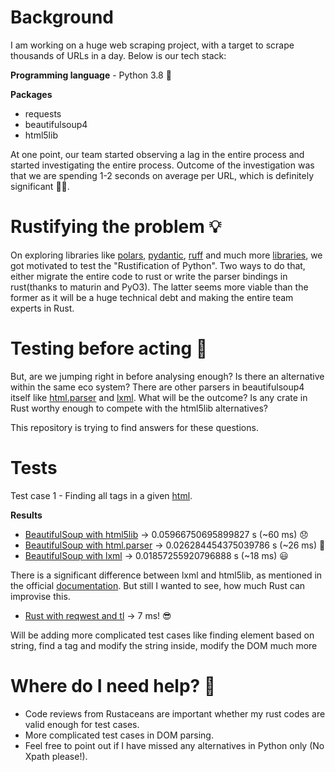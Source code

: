 # Background

I am working on a huge web scraping project, with a target to scrape thousands of URLs in a day. Below is our tech stack:

**Programming language** - Python 3.8 🐍

**Packages** 
- requests
- beautifulsoup4
- html5lib

At one point, our team started observing a lag in the entire process and started investigating the entire process. Outcome of the investigation was that we are spending 1-2 seconds on average per URL, which is definitely significant 😮‍💨.

# Rustifying the problem 💡

On exploring libraries like  [polars](https://github.com/pola-rs/polars), [pydantic](https://github.com/pydantic/pydantic-core), [ruff](https://github.com/astral-sh/ruff) and much more [libraries](https://github.com/PyO3/pyo3#examples), we got motivated to test the "Rustification of Python". Two ways to do that, either migrate the entire code to rust or write the parser bindings in rust(thanks to maturin and PyO3). The latter seems more viable than the former as it will be a huge technical debt and making the entire team experts in Rust.

# Testing before acting 🤔

But, are we jumping right in before analysing enough? Is there an alternative within the same eco system? There are other parsers in beautifulsoup4 itself like [html.parser](https://docs.python.org/3/library/html.parser.html) and [lxml](https://pypi.org/project/lxml/). What will be the outcome? Is any crate in Rust worthy enough to compete with the html5lib alternatives? 

This repository is trying to find answers for these questions. 

# Tests

Test case 1 - Finding all <a> tags in a given [html](https://en.wikipedia.org/wiki/Lists_of_books). 

**Results**
- [BeautifulSoup with html5lib](https://github.com/FluffyDietEngine/blue-beetle/blob/main/python-bs4/bs4_html5lib.py) -> 0.05966750695899827 s (~60 ms) 😞
- [BeautifulSoup with html.parser](https://github.com/FluffyDietEngine/blue-beetle/blob/main/python-bs4/bs4_default.py) -> 0.026284454375039786 s (~26 ms) 🙂
- [BeautifulSoup with lxml](https://github.com/FluffyDietEngine/blue-beetle/blob/main/python-bs4/bs4_lxml.py) -> 0.01857255920796888 s (~18 ms) 😃

There is a significant difference between lxml and html5lib, as mentioned in the official [documentation](https://www.crummy.com/software/BeautifulSoup/bs4/doc/#installing-a-parser). But still I wanted to see, how much Rust can improvise this. 
- [Rust with reqwest and tl](https://github.com/FluffyDietEngine/blue-beetle/blob/main/rust-tl/src/main.rs) -> 7 ms! 😎

Will be adding more complicated test cases like finding element based on string, find a tag and modify the string inside, modify the DOM much more

# Where do I need help? 🤞
- Code reviews from Rustaceans are important whether my rust codes are valid enough for test cases.
- More complicated test cases in DOM parsing.
- Feel free to point out if I have missed any alternatives in Python only (No Xpath please!).
